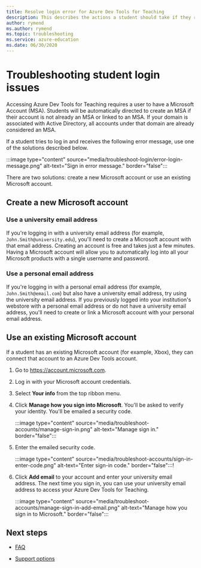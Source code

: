 ```yaml
---
title: Resolve login error for Azure Dev Tools for Teaching
description: This describes the actions a student should take if they receive an error message when logging in to Azure Dev Tools for Teaching.
author: rymend
ms.author: rymend
ms.topic: troubleshooting
ms.service: azure-education
ms.date: 06/30/2020
---
```


# Troubleshooting student login issues
Accessing Azure Dev Tools for Teaching requires a user to have a Microsoft Account (MSA). Students will be automatically directed to create an MSA if their account is not already an MSA or linked to an MSA. If your domain is associated with Active Directory, all accounts under that domain are already considered an MSA.

If a student tries to log in and receives the following error message, use one of the solutions described below.

:::image type="content" source="media/troubleshoot-login/error-login-message.png" alt-text="Sign in error message." border="false":::

There are two solutions: create a new Microsoft account or use an existing Microsoft account.

## Create a new Microsoft account
### Use a university email address
If you're logging in with a university email address (for example, `John.Smith@university.edu`), you'll need to create a Microsoft account with that email address. Creating an account is free and takes just a few minutes. Having a Microsoft account will allow you to automatically log into all your Microsoft products with a single username and password.

### Use a personal email address
If you're logging in with a personal email address (for example, `John.Smith@email.com`) but also have a university email address, try using the university email address. If you previously logged into your institution's webstore with a personal email address or do not have a university email address, you'll need to create or link a Microsoft account with your personal email address.

## Use an existing Microsoft account
If a student has an existing Microsoft account (for example, Xbox), they can connect that account to an Azure Dev Tools account.

1. Go to https://account.microsoft.com.
1. Log in with your Microsoft account credentials.
1. Select **Your info** from the top ribbon menu.

1. Click **Manage how you sign into Microsoft**. You'll be asked to verify your identity. You'll be emailed a security code.

    :::image type="content" source="media/troubleshoot-accounts/manage-sign-in.png" alt-text="Manage sign in." border="false":::

1. Enter the emailed security code.

    :::image type="content" source="media/troubleshoot-accounts/sign-in-enter-code.png" alt-text="Enter sign-in code." border="false":::!

1. Click **Add email** to your account and enter your university email address.
The next time you sign in, you can use your university email address to access your Azure Dev Tools for Teaching.

    :::image type="content" source="media/troubleshoot-accounts/manage-sign-in-add-email.png" alt-text="Manage how you sign in to Microsoft." border="false":::

## Next steps
- [FAQ](program-faq.yml)

- [Support options](program-support.md)
